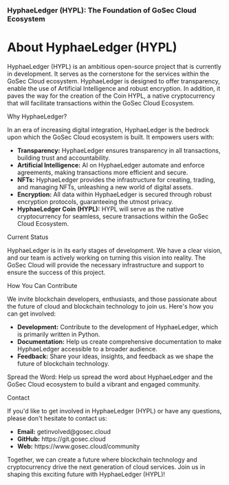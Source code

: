 <h3>HyphaeLedger (HYPL): The Foundation of GoSec Cloud Ecosystem</h3>


<h1>About HyphaeLedger (HYPL)</h1>

HyphaeLedger (HYPL) is an ambitious open-source project that is currently in development. It serves as the cornerstone for the services within the GoSec Cloud ecosystem. HyphaeLedger is designed to offer transparency, enable the use of Artificial Intelligence and robust encryption. In addition, it paves the way for the creation of the Coin HYPL, a native cryptocurrency that will facilitate transactions within the GoSec Cloud Ecosystem.

Why HyphaeLedger?

In an era of increasing digital integration, HyphaeLedger is the bedrock upon which the GoSec Cloud ecosystem is built. It empowers users with:
<ul>
<li><b>Transparency:</b> HyphaeLedger ensures transparency in all transactions, building trust and accountability.</li>
<li><b>Artificial Intelligence:</b> AI on HyphaeLedger automate and enforce agreements, making transactions more efficient and secure.</li>
<li><b>NFTs:</b> HyphaeLedger provides the infrastructure for creating, trading, and managing NFTs, unleashing a new world of digital assets.</li>
<li><b>Encryption:</b> All data within HyphaeLedger is secured through robust encryption protocols, guaranteeing the utmost privacy.</li>
<li><b>HyphaeLedger Coin (HYPL):</b> HYPL will serve as the native cryptocurrency for seamless, secure transactions within the GoSec Cloud Ecosystem.</li>
</ul>

Current Status

HyphaeLedger is in its early stages of development. We have a clear vision, and our team is actively working on turning this vision into reality. The GoSec Cloud will provide the necessary infrastructure and support to ensure the success of this project.

How You Can Contribute

We invite blockchain developers, enthusiasts, and those passionate about the future of cloud and blockchain technology to join us. Here's how you can get involved:
<ul>
<li><b>Development:</b> Contribute to the development of HyphaeLedger, which is primarily written in Python.</li>
<li><b>Documentation:</b> Help us create comprehensive documentation to make HyphaeLedger accessible to a broader audience.</li>
<li><b>Feedback:</b> Share your ideas, insights, and feedback as we shape the future of blockchain technology.</li>
</ul>

Spread the Word: Help us spread the word about HyphaeLedger and the GoSec Cloud ecosystem to build a vibrant and engaged community.</li>

Contact

If you'd like to get involved in HyphaeLedger (HYPL) or have any questions, please don't hesitate to contact us:
<ul>
<li><b>Email:</b> getinvolved@gosec.cloud</li>
<li><b>GitHub:</b> https://git.gosec.cloud</li>
<li><b>Web:</b> https://www.gosec.cloud/community</li>
</ul>
Together, we can create a future where blockchain technology and cryptocurrency drive the next generation of cloud services. Join us in shaping this exciting future with HyphaeLedger (HYPL)!
